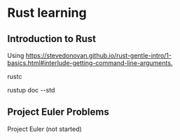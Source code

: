# Rust learning 

## Introduction to Rust

Using <https://stevedonovan.github.io/rust-gentle-intro/1-basics.html#interlude-getting-command-line-arguments.>

rustc

rustup doc --std

## Project Euler Problems

Project Euler (not started)

